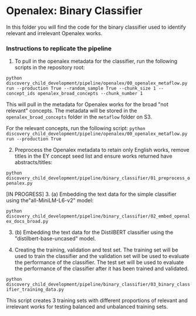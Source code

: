 # Openalex: Binary Classifier

In this folder you will find the code for the binary classifier used to identify relevant and irrelevant Openalex works.

### Instructions to replicate the pipeline

1. To pull in the openalex metadata for the classifier, run the following scripts in the repository root:

`python discovery_child_development/pipeline/openalex/00_openalex_metaflow.py run --production True --random_sample True --chunk_size 1 --concept_ids openalex_broad_concepts --chunk_number 1`

This will pull in the metadata for Openalex works for the broad "not relevant" concepts. The metadata will be stored in the `openalex_broad_concepts` folder in the `metaflow` folder on S3.

For the relevant concepts, run the following script:
`python discovery_child_development/pipeline/openalex/00_openalex_metaflow.py run --production True`

2. Preprocess the Openalex metadata to retain only English works, remove titles in the EY concept seed list and ensure works returned have abstracts/titles:

`python discovery_child_development/pipeline/binary_classifier/01_preprocess_openalex.py`

[IN PROGRESS] 
3. (a) Embedding the text data for the simple classifier using the"all-MiniLM-L6-v2" model:

`python discovery_child_development/pipeline/binary_classifier/02_embed_openalex_docs_broad.py`

3. (b) Embedding the text data for the DistilBERT classifier using the "distilbert-base-uncased" model.

4. Creating the training, validation and test set. The training set will be used to train the classifier and the validation set will be used to evaluate the performance of the classifier. The test set will be used to evaluate the performance of the classifier after it has been trained and validated.

`python discovery_child_development/pipeline/binary_classifier/03_binary_classifier_training_data.py`

This script creates 3 training sets with different proportions of relevant and irrelevant works for testing balanced and unbalanced training sets. 
